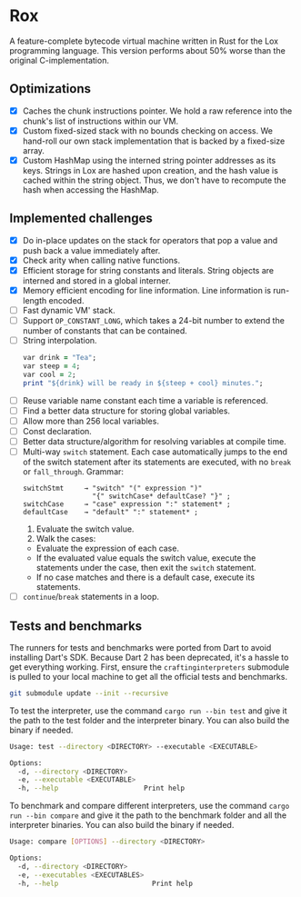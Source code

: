 # Rox

A feature-complete bytecode virtual machine written in Rust for the Lox programming language. This version performs about 50% worse than the original C-implementation.

## Optimizations

+ [x] Caches the chunk instructions pointer. We hold a raw reference into the chunk's list of instructions within our VM.
+ [x] Custom fixed-sized stack with no bounds checking on access. We hand-roll our own stack implementation that is backed by a fixed-size array.
+ [x] Custom HashMap using the interned string pointer addresses as its keys. Strings in Lox are hashed upon creation, and the hash value is cached within the string object. Thus, we don't have to recompute the hash when accessing the HashMap.

## Implemented challenges

+ [x] Do in-place updates on the stack for operators that pop a value and push back a value immediately after.
+ [x] Check arity when calling native functions.
+ [x] Efficient storage for string constants and literals. String objects are interned and stored in a global interner.
+ [x] Memory efficient encoding for line information. Line information is run-length encoded.
+ [ ] Fast dynamic VM' stack.
+ [ ] Support `OP_CONSTANT_LONG`, which takes a 24-bit number to extend the number of constants that can be contained.
+ [ ] String interpolation.
  ```ruby
  var drink = "Tea";
  var steep = 4;
  var cool = 2;
  print "${drink} will be ready in ${steep + cool} minutes.";
  ```
+ [ ] Reuse variable name constant each time a variable is referenced.
+ [ ] Find a better data structure for storing global variables.
+ [ ] Allow more than 256 local variables.
+ [ ] Const declaration.
+ [ ] Better data structure/algorithm for resolving variables at compile time.
+ [ ] Multi-way `switch` statement. Each case automatically jumps to the end of the switch statement after its statements are executed, with no `break` or `fall_through`. Grammar:
  ```
  switchStmt     → "switch" "(" expression ")"
                   "{" switchCase* defaultCase? "}" ;
  switchCase     → "case" expression ":" statement* ;
  defaultCase    → "default" ":" statement* ;
  ```
  1. Evaluate the switch value.
  2. Walk the cases:
    + Evaluate the expression of each case.
    + If the evaluated value equals the switch value, execute the statements under the case, then exit the `switch` statement.
    + If no case matches and there is a default case, execute its statements.
+ [ ] `continue`/`break` statements in a loop.

## Tests and benchmarks

The runners for tests and benchmarks were ported from Dart to avoid installing Dart's SDK. Because Dart 2 has been deprecated, it's a hassle to get everything working. First, ensure the `craftinginterpreters` submodule is pulled to your local machine to get all the official tests and benchmarks.

```sh
git submodule update --init --recursive
```

To test the interpreter, use the command `cargo run --bin test` and give it the path to the test folder and the interpreter binary. You can also build the binary if needed.

```sh
Usage: test --directory <DIRECTORY> --executable <EXECUTABLE>

Options:
  -d, --directory <DIRECTORY>
  -e, --executable <EXECUTABLE>
  -h, --help                     Print help
```

To benchmark and compare different interpreters, use the command `cargo run --bin compare` and give it the path to the benchmark folder and all the interpreter binaries. You can also build the binary if needed.

```sh
Usage: compare [OPTIONS] --directory <DIRECTORY>

Options:
  -d, --directory <DIRECTORY>
  -e, --executables <EXECUTABLES>
  -h, --help                       Print help
```
